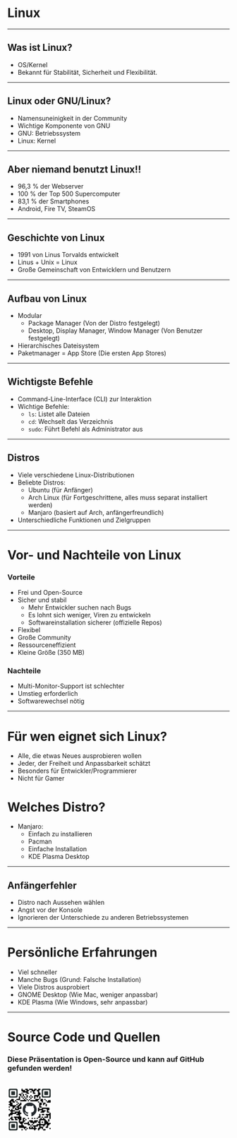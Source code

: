 # Linux 
---

## Was ist Linux?
- OS/Kernel
- Bekannt für Stabilität, Sicherheit und Flexibilität.

---

## Linux oder GNU/Linux?
- Namensuneinigkeit in der Community
- Wichtige Komponente von GNU 
- GNU: Betriebssystem
- Linux: Kernel

---

## Aber niemand benutzt Linux!!
- 96,3 % der Webserver
- 100 % der Top 500 Supercomputer
- 83,1 % der Smartphones
- Android, Fire TV, SteamOS

---

## Geschichte von Linux
- 1991 von Linus Torvalds entwickelt
- Linus + Unix = Linux
- Große Gemeinschaft von Entwicklern und Benutzern

---

## Aufbau von Linux
- Modular
  - Package Manager (Von der Distro festgelegt)
  - Desktop, Display Manager, Window Manager (Von Benutzer festgelegt)
- Hierarchisches Dateisystem
- Paketmanager = App Store (Die ersten App Stores)

---

## Wichtigste Befehle
- Command-Line-Interface (CLI) zur Interaktion
- Wichtige Befehle:
  - `ls`: Listet alle Dateien
  - `cd`: Wechselt das Verzeichnis
  - `sudo`: Führt Befehl als Administrator aus

---

## Distros
- Viele verschiedene Linux-Distributionen
- Beliebte Distros:
  - Ubuntu (für Anfänger)
  - Arch Linux (für Fortgeschrittene, alles muss separat installiert werden)
  - Manjaro (basiert auf Arch, anfängerfreundlich)
- Unterschiedliche Funktionen und Zielgruppen

---

# Vor- und Nachteile von Linux
### Vorteile
- Frei und Open-Source
- Sicher und stabil
  - Mehr Entwickler suchen nach Bugs
  - Es lohnt sich weniger, Viren zu entwickeln
  - Softwareinstallation sicherer (offizielle Repos)
- Flexibel
- Große Community
- Ressourceneffizient
- Kleine Größe (350 MB)

### Nachteile
- Multi-Monitor-Support ist schlechter
- Umstieg erforderlich
- Softwarewechsel nötig

---

# Für wen eignet sich Linux?
- Alle, die etwas Neues ausprobieren wollen
- Jeder, der Freiheit und Anpassbarkeit schätzt
- Besonders für Entwickler/Programmierer
- Nicht für Gamer

# Welches Distro?
- Manjaro:
  - Einfach zu installieren
  - Pacman
  - Einfache Installation
  - KDE Plasma Desktop

---

## Anfängerfehler
- Distro nach Aussehen wählen
- Angst vor der Konsole
- Ignorieren der Unterschiede zu anderen Betriebssystemen

---

# Persönliche Erfahrungen
- Viel schneller
- Manche Bugs (Grund: Falsche Installation)
- Viele Distros ausprobiert
- GNOME Desktop (Wie Mac, weniger anpassbar)
- KDE Plasma (Wie Windows, sehr anpassbar)


---
# Source Code und Quellen
### Diese Präsentation is Open-Source und kann auf GitHub gefunden werden!
\
<img src="github-qr.png"  width="20%" height="20%">
